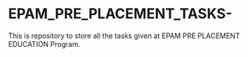 # EPAM_PRE_PLACEMENT_TASKS-
This is repository to store all the tasks given at EPAM PRE PLACEMENT EDUCATION Program.
